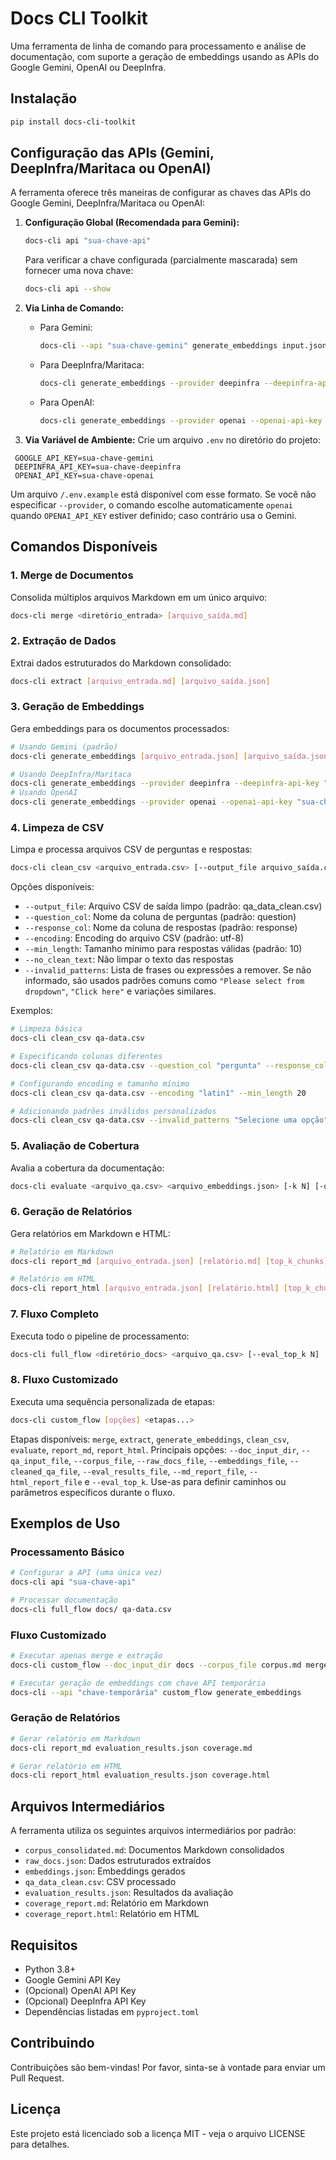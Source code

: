 # Docs CLI Toolkit

Uma ferramenta de linha de comando para processamento e análise de documentação, com suporte a geração de embeddings usando as APIs do Google Gemini, OpenAI ou DeepInfra.

## Instalação

```bash
pip install docs-cli-toolkit
```

## Configuração das APIs (Gemini, DeepInfra/Maritaca ou OpenAI)

A ferramenta oferece três maneiras de configurar as chaves das APIs do Google Gemini, DeepInfra/Maritaca ou OpenAI:

1. **Configuração Global (Recomendada para Gemini):**
   ```bash
   docs-cli api "sua-chave-api"
   ```
   Para verificar a chave configurada (parcialmente mascarada) sem fornecer uma nova chave:
   ```bash
   docs-cli api --show
   ```

2. **Via Linha de Comando:**
   - Para Gemini:
     ```bash
     docs-cli --api "sua-chave-gemini" generate_embeddings input.json output.json
     ```
   - Para DeepInfra/Maritaca:
     ```bash
     docs-cli generate_embeddings --provider deepinfra --deepinfra-api-key "sua-chave-deepinfra" input.json output.json
     ```
   - Para OpenAI:
     ```bash
     docs-cli generate_embeddings --provider openai --openai-api-key "sua-chave-openai" input.json output.json
     ```

3. **Via Variável de Ambiente:**
   Crie um arquivo `.env` no diretório do projeto:
 ```
  GOOGLE_API_KEY=sua-chave-gemini
  DEEPINFRA_API_KEY=sua-chave-deepinfra
  OPENAI_API_KEY=sua-chave-openai
  ```
  Um arquivo `/.env.example` está disponível com esse formato.
  Se você não especificar `--provider`, o comando escolhe automaticamente `openai` quando `OPENAI_API_KEY` estiver definido; caso contrário usa o Gemini.

## Comandos Disponíveis

### 1. Merge de Documentos
Consolida múltiplos arquivos Markdown em um único arquivo:
```bash
docs-cli merge <diretório_entrada> [arquivo_saída.md]
```

### 2. Extração de Dados
Extrai dados estruturados do Markdown consolidado:
```bash
docs-cli extract [arquivo_entrada.md] [arquivo_saída.json]
```

### 3. Geração de Embeddings
Gera embeddings para os documentos processados:
```bash
# Usando Gemini (padrão)
docs-cli generate_embeddings [arquivo_entrada.json] [arquivo_saída.json]

# Usando DeepInfra/Maritaca
docs-cli generate_embeddings --provider deepinfra --deepinfra-api-key "sua-chave" [arquivo_entrada.json] [arquivo_saída.json]
# Usando OpenAI
docs-cli generate_embeddings --provider openai --openai-api-key "sua-chave" [arquivo_entrada.json] [arquivo_saída.json]
```

### 4. Limpeza de CSV
Limpa e processa arquivos CSV de perguntas e respostas:
```bash
docs-cli clean_csv <arquivo_entrada.csv> [--output_file arquivo_saída.csv] [--question_col coluna_perguntas] [--response_col coluna_respostas] [--encoding utf-8] [--min_length 10] [--no_clean_text] [--invalid_patterns padrão1 padrão2 ...]
```

Opções disponíveis:
- `--output_file`: Arquivo CSV de saída limpo (padrão: qa_data_clean.csv)
- `--question_col`: Nome da coluna de perguntas (padrão: question)
- `--response_col`: Nome da coluna de respostas (padrão: response)
- `--encoding`: Encoding do arquivo CSV (padrão: utf-8)
- `--min_length`: Tamanho mínimo para respostas válidas (padrão: 10)
- `--no_clean_text`: Não limpar o texto das respostas
- `--invalid_patterns`: Lista de frases ou expressões a remover. Se não informado,
  são usados padrões comuns como `"Please select from dropdown"`, `"Click here"`
  e variações similares.

Exemplos:
```bash
# Limpeza básica
docs-cli clean_csv qa-data.csv

# Especificando colunas diferentes
docs-cli clean_csv qa-data.csv --question_col "pergunta" --response_col "resposta"

# Configurando encoding e tamanho mínimo
docs-cli clean_csv qa-data.csv --encoding "latin1" --min_length 20

# Adicionando padrões inválidos personalizados
docs-cli clean_csv qa-data.csv --invalid_patterns "Selecione uma opção" "Clique aqui" "Escolha um item"
```

### 5. Avaliação de Cobertura
Avalia a cobertura da documentação:
```bash
docs-cli evaluate <arquivo_qa.csv> <arquivo_embeddings.json> [-k N] [-o arquivo_saída.json]
```

### 6. Geração de Relatórios
Gera relatórios em Markdown e HTML:
```bash
# Relatório em Markdown
docs-cli report_md [arquivo_entrada.json] [relatório.md] [top_k_chunks]

# Relatório em HTML
docs-cli report_html [arquivo_entrada.json] [relatório.html] [top_k_chunks]
```

### 7. Fluxo Completo
Executa todo o pipeline de processamento:
```bash
docs-cli full_flow <diretório_docs> <arquivo_qa.csv> [--eval_top_k N]
```

### 8. Fluxo Customizado
Executa uma sequência personalizada de etapas:
```bash
docs-cli custom_flow [opções] <etapas...>
```
Etapas disponíveis: `merge`, `extract`, `generate_embeddings`, `clean_csv`, `evaluate`, `report_md`, `report_html`.
Principais opções:
`--doc_input_dir`, `--qa_input_file`, `--corpus_file`, `--raw_docs_file`,
`--embeddings_file`, `--cleaned_qa_file`, `--eval_results_file`,
`--md_report_file`, `--html_report_file` e `--eval_top_k`.
Use-as para definir caminhos ou parâmetros específicos durante o fluxo.

## Exemplos de Uso

### Processamento Básico
```bash
# Configurar a API (uma única vez)
docs-cli api "sua-chave-api"

# Processar documentação
docs-cli full_flow docs/ qa-data.csv
```

### Fluxo Customizado
```bash
# Executar apenas merge e extração
docs-cli custom_flow --doc_input_dir docs --corpus_file corpus.md merge extract

# Executar geração de embeddings com chave API temporária
docs-cli --api "chave-temporária" custom_flow generate_embeddings
```

### Geração de Relatórios
```bash
# Gerar relatório em Markdown
docs-cli report_md evaluation_results.json coverage.md

# Gerar relatório em HTML
docs-cli report_html evaluation_results.json coverage.html
```

## Arquivos Intermediários

A ferramenta utiliza os seguintes arquivos intermediários por padrão:
- `corpus_consolidated.md`: Documentos Markdown consolidados
- `raw_docs.json`: Dados estruturados extraídos
- `embeddings.json`: Embeddings gerados
- `qa_data_clean.csv`: CSV processado
- `evaluation_results.json`: Resultados da avaliação
- `coverage_report.md`: Relatório em Markdown
- `coverage_report.html`: Relatório em HTML

## Requisitos

- Python 3.8+
- Google Gemini API Key
- (Opcional) OpenAI API Key
- (Opcional) DeepInfra API Key
- Dependências listadas em `pyproject.toml`

## Contribuindo

Contribuições são bem-vindas! Por favor, sinta-se à vontade para enviar um Pull Request.

## Licença

Este projeto está licenciado sob a licença MIT - veja o arquivo LICENSE para detalhes.
